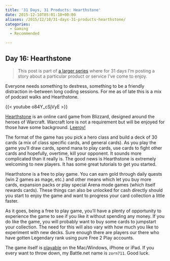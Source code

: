 ```yaml
---
title: '31 Days, 31 Products: Hearthstone'
date: 2015-12-10T05:01:10+00:00
aliases: /2015/12/10/31-days-31-products-hearthstone/
categories:
  - Gaming
  - Recommended

---
```

## Day 16: Hearthstone

> This post is part of [a larger series][1] where for 31 days I&#8217;m posting a story about a particular product or service I&#8217;ve come to enjoy.

Everyone needs something to destress, something to be a friendly distraction in-between long coding sessions. For me as of late this is a mix of podcast walks and Hearthstone.

{{< youtube o84Y_cSjVyE >}}

[Hearthstone][2] is an online card game from Blizzard, designed around the heroes of Warcraft. Warcraft lore is not a requirement but will be enjoyed for those have some background. [Leeroy!][3]

The format of the game has you pick a hero class and build a deck of 30 cards (a mix of class specific cards, and general cards). As you play the game you&#8217;ll draw cards, spend mana to play cards, use cards to fight other cards and hopefully, overtime, kill your opponent. It sounds more complicated than it really is. The good news is Hearthstone is extremely welcoming to new players. It has some great tutorials to get you started.

Hearthstone is a free to play game. You can earn gold through daily quests (win 2 games as mage, etc.) and other means which let you buy more cards, expansion packs or play special Arena mode games (which itself rewards cards). These things can also be unlocked for cash directly should you start to enjoy the game and want to progress your card collection a little faster.

As it goes, being a free to play game, you&#8217;ll have a plenty of opportunity to experience the game to see if you like it without spending any money. If you do like the game, you will probably want to buy some cards to jumpstart your collection. The need for this will also vary with how much you like to experiment with new decks. Sure enough there are players our there who have gotten Legendary rank using pure Free 2 Play accounts.

The game itself is [playable][4] on the Mac/Windows, iPhone or iPad. If you every want to throw down, my Battle.net name is `zorn711`. Good luck.

 [1]: http://mikezornek.com/2015/11/24/31-days-31-products-launch-post/
 [2]: http://us.battle.net/hearthstone
 [3]: http://www.hearthpwn.com/cards/674-leeroy-jenkins
 [4]: https://us.battle.net/account/download/?show=hearthstone&style=hearthstone
